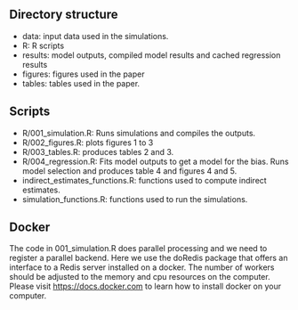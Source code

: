 ## Directory structure

- data: input data used in the simulations.
- R: R scripts
- results: model outputs, compiled model results and cached regression results
- figures: figures used in the paper
- tables: tables used in the paper.

## Scripts

- R/001_simulation.R: Runs simulations and compiles the outputs.
- R/002_figures.R: plots figures 1 to 3
- R/003_tables.R: produces tables 2 and 3.
- R/004_regression.R: Fits model outputs to get a model for the bias. Runs model selection and produces table 4 and figures 4 and 5.
- indirect_estimates_functions.R: functions used to compute indirect estimates.
- simulation_functions.R: functions used to run the simulations.

## Docker

The code in 001_simulation.R does parallel processing and we need to register a parallel backend. Here we use the doRedis package that offers an interface to a Redis server installed on a docker. The number of workers should be adjusted to the memory and cpu resources on the computer. Please visit https://docs.docker.com to learn how to install docker on your computer.